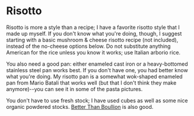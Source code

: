 # Risotto

Risotto is more a style than a recipe; I have a favorite risotto style that I made up myself.  If you don't know what you're doing, though, I suggest starting with a basic mushroom & cheese risotto recipe (not included), instead of the no-cheese options below.  Do not substitute anything American for the rice unless you know it works; use Italian arborio rice.

You also need a good pan: either enameled cast iron or a heavy-bottomed stainless steel pan works best.  If you don't have one, you had better know what you're doing.  My risotto pan is a somewhat wok-shaped enameled pan from Mario Batali that works well (but that I don't think they make anymore)--you can see it in some of the pasta pictures.

You don't have to use fresh stock; I have used cubes as well as some nice organic powdered stocks.  [Better Than Boullion](http://www.betterthanbouillon.com/locator.aspx) is also good.
